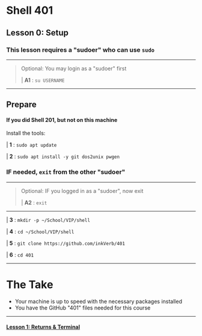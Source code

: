 # Shell 401
## Lesson 0: Setup

### This lesson requires a "sudoer" who can use `sudo`
>
___
> Optional: You may login as a "sudoer" first
>
> | **A1** : `su USERNAME`
>
___

## Prepare

#### If you did Shell 201, but not on this machine
Install the tools:

| **1** : `sudo apt update`

| **2** : `sudo apt install -y git dos2unix pwgen`

### IF needed, `exit` from the other "sudoer"
> 
___
> Optional: IF you logged in as a "sudoer", now exit
>
> | **A2** : `exit`
>
___

| **3** : `mkdir -p ~/School/VIP/shell`

| **4** : `cd ~/School/VIP/shell`

| **5** : `git clone https://github.com/inkVerb/401`

| **6** : `cd 401`
___

# The Take

- Your machine is up to speed with the necessary packages installed
- You have the GitHub "401" files needed for this course

___
#### [Lesson 1: Returns & Terminal](https://github.com/inkVerb/vip/blob/master/401-shell/Lesson-01.md)
